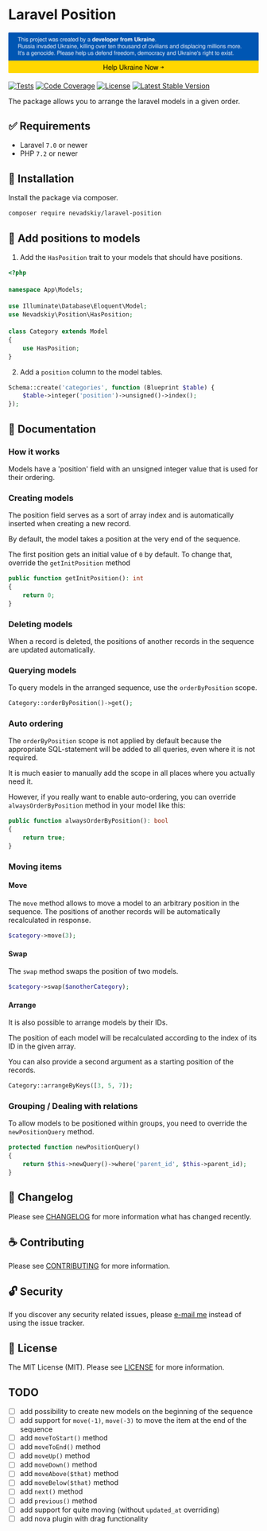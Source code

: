 # Laravel Position

[![Stand With Ukraine](https://raw.githubusercontent.com/vshymanskyy/StandWithUkraine/main/banner-direct-single.svg)](https://stand-with-ukraine.pp.ua)

[![Tests](https://github.com/nevadskiy/laravel-position/workflows/Tests/badge.svg)](https://packagist.org/packages/nevadskiy/laravel-position)
[![Code Coverage](https://codecov.io/gh/nevadskiy/laravel-position/branch/master/graphs/badge.svg?branch=master)](https://packagist.org/packages/nevadskiy/laravel-position)
[![License](https://poser.pugx.org/nevadskiy/laravel-position/license)](https://packagist.org/packages/nevadskiy/laravel-position)
[![Latest Stable Version](https://poser.pugx.org/nevadskiy/laravel-position/v)](https://packagist.org/packages/nevadskiy/laravel-position)

The package allows you to arrange the laravel models in a given order.


## ✅ Requirements

- Laravel `7.0` or newer
- PHP `7.2` or newer


## 🔌 Installation

Install the package via composer.

```bash
composer require nevadskiy/laravel-position
````


## 🔨 Add positions to models

1. Add the `HasPosition` trait to your models that should have positions.

```php
<?php

namespace App\Models;

use Illuminate\Database\Eloquent\Model;
use Nevadskiy\Position\HasPosition;

class Category extends Model
{
    use HasPosition;
}
```

2. Add a `position` column to the model tables.

```php
Schema::create('categories', function (Blueprint $table) {
    $table->integer('position')->unsigned()->index();
});
```


## 📄 Documentation

### How it works

Models have a 'position' field with an unsigned integer value that is used for their ordering.


### Creating models

The position field serves as a sort of array index and is automatically inserted when creating a new record.

By default, the model takes a position at the very end of the sequence.

The first position gets an initial value of `0` by default. To change that, override the `getInitPosition` method

```php
public function getInitPosition(): int
{
    return 0;
}
```


### Deleting models

When a record is deleted, the positions of another records in the sequence are updated automatically.


### Querying models 

To query models in the arranged sequence, use the `orderByPosition` scope.

```php
Category::orderByPosition()->get();
```


### Auto ordering

The `orderByPosition` scope is not applied by default because the appropriate SQL-statement will be added to all queries, even where it is not required.

It is much easier to manually add the scope in all places where you actually need it.

However, if you really want to enable auto-ordering, you can override `alwaysOrderByPosition` method in your model like this:

```php
public function alwaysOrderByPosition(): bool
{
    return true;
}
```


### Moving items

#### Move

The `move` method allows to move a model to an arbitrary position in the sequence. The positions of another records will be automatically recalculated in response.

```php
$category->move(3);
```


#### Swap

The `swap` method swaps the position of two models.

```php
$category->swap($anotherCategory);
```


#### Arrange

It is also possible to arrange models by their IDs.

The position of each model will be recalculated according to the index of its ID in the given array. 

You can also provide a second argument as a starting position of the records.

```php
Category::arrangeByKeys([3, 5, 7]);
```

### Grouping / Dealing with relations

To allow models to be positioned within groups, you need to override the `newPositionQuery` method.

```php
protected function newPositionQuery()
{
    return $this->newQuery()->where('parent_id', $this->parent_id);
}
```


## 📑 Changelog

Please see [CHANGELOG](CHANGELOG.md) for more information what has changed recently.


## ☕ Contributing

Please see [CONTRIBUTING](.github/CONTRIBUTING.md) for more information.


## 🔓 Security

If you discover any security related issues, please [e-mail me](mailto:nevadskiy@gmail.com) instead of using the issue tracker.


## 📜 License

The MIT License (MIT). Please see [LICENSE](LICENSE) for more information.


## TODO

- [ ] add possibility to create new models on the beginning of the sequence
- [ ] add support for `move(-1)`, `move(-3)` to move the item at the end of the sequence
- [ ] add `moveToStart()` method
- [ ] add `moveToEnd()` method
- [ ] add `moveUp()` method
- [ ] add `moveDown()` method
- [ ] add `moveAbove($that)` method
- [ ] add `moveBelow($that)` method
- [ ] add `next()` method
- [ ] add `previous()` method
- [ ] add support for quite moving (without `updated_at` overriding)
- [ ] add nova plugin with drag functionality
